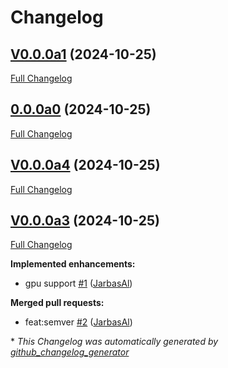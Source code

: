 # Changelog

## [V0.0.0a1](https://github.com/TigreGotico/ovos-solver-gguf-plugin/tree/V0.0.0a1) (2024-10-25)

[Full Changelog](https://github.com/TigreGotico/ovos-solver-gguf-plugin/compare/0.0.0a0...V0.0.0a1)

## [0.0.0a0](https://github.com/TigreGotico/ovos-solver-gguf-plugin/tree/0.0.0a0) (2024-10-25)

[Full Changelog](https://github.com/TigreGotico/ovos-solver-gguf-plugin/compare/V0.0.0a4...0.0.0a0)

## [V0.0.0a4](https://github.com/TigreGotico/ovos-solver-gguf-plugin/tree/V0.0.0a4) (2024-10-25)

[Full Changelog](https://github.com/TigreGotico/ovos-solver-gguf-plugin/compare/V0.0.0a3...V0.0.0a4)

## [V0.0.0a3](https://github.com/TigreGotico/ovos-solver-gguf-plugin/tree/V0.0.0a3) (2024-10-25)

[Full Changelog](https://github.com/TigreGotico/ovos-solver-gguf-plugin/compare/a9c8d8d311a0cc1a014a40ed540b86a47b78eb87...V0.0.0a3)

**Implemented enhancements:**

- gpu support [\#1](https://github.com/TigreGotico/ovos-solver-gguf-plugin/pull/1) ([JarbasAl](https://github.com/JarbasAl))

**Merged pull requests:**

- feat:semver [\#2](https://github.com/TigreGotico/ovos-solver-gguf-plugin/pull/2) ([JarbasAl](https://github.com/JarbasAl))



\* *This Changelog was automatically generated by [github_changelog_generator](https://github.com/github-changelog-generator/github-changelog-generator)*
